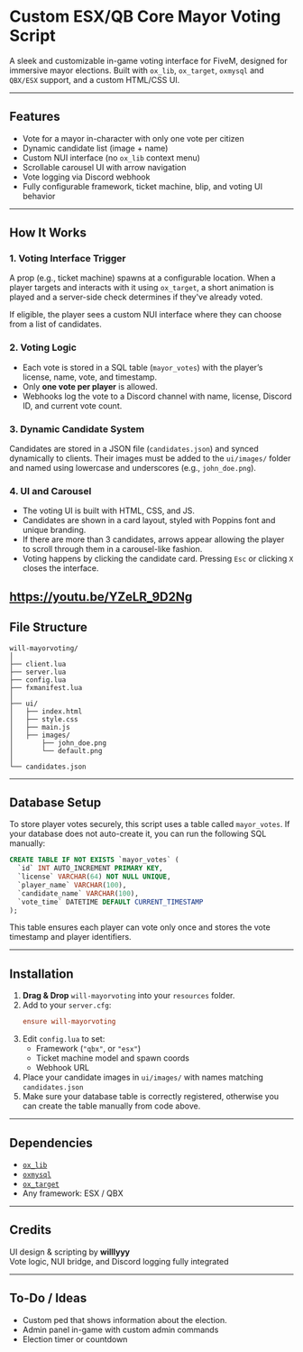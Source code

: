 # Custom ESX/QB Core Mayor Voting Script

A sleek and customizable in-game voting interface for FiveM, designed for immersive mayor elections. Built with `ox_lib`, `ox_target`, `oxmysql` and `QBX/ESX` support, and a custom HTML/CSS UI.

---

## Features

- Vote for a mayor in-character with only one vote per citizen
- Dynamic candidate list (image + name)
- Custom NUI interface (no `ox_lib` context menu)
- Scrollable carousel UI with arrow navigation
- Vote logging via Discord webhook
- Fully configurable framework, ticket machine, blip, and voting UI behavior

---

## How It Works

### 1. **Voting Interface Trigger**
A prop (e.g., ticket machine) spawns at a configurable location. When a player targets and interacts with it using `ox_target`, a short animation is played and a server-side check determines if they've already voted.

If eligible, the player sees a custom NUI interface where they can choose from a list of candidates.

### 2. **Voting Logic**
- Each vote is stored in a SQL table (`mayor_votes`) with the player’s license, name, vote, and timestamp.
- Only **one vote per player** is allowed.
- Webhooks log the vote to a Discord channel with name, license, Discord ID, and current vote count.

### 3. **Dynamic Candidate System**
Candidates are stored in a JSON file (`candidates.json`) and synced dynamically to clients. Their images must be added to the `ui/images/` folder and named using lowercase and underscores (e.g., `john_doe.png`).

### 4. **UI and Carousel**
- The voting UI is built with HTML, CSS, and JS.
- Candidates are shown in a card layout, styled with Poppins font and unique branding.
- If there are more than 3 candidates, arrows appear allowing the player to scroll through them in a carousel-like fashion.
- Voting happens by clicking the candidate card. Pressing `Esc` or clicking `X` closes the interface.

https://youtu.be/YZeLR_9D2Ng
---

## File Structure

```
will-mayorvoting/
│
├── client.lua
├── server.lua
├── config.lua
├── fxmanifest.lua
│
├── ui/
│   ├── index.html
│   ├── style.css
│   ├── main.js
│   ├── images/
│       ├── john_doe.png
│       └── default.png
│
└── candidates.json
```

---

## Database Setup

To store player votes securely, this script uses a table called `mayor_votes`. If your database does not auto-create it, you can run the following SQL manually:

```sql
CREATE TABLE IF NOT EXISTS `mayor_votes` (
  `id` INT AUTO_INCREMENT PRIMARY KEY,
  `license` VARCHAR(64) NOT NULL UNIQUE,
  `player_name` VARCHAR(100),
  `candidate_name` VARCHAR(100),
  `vote_time` DATETIME DEFAULT CURRENT_TIMESTAMP
);
```

This table ensures each player can vote only once and stores the vote timestamp and player identifiers.

---

## Installation

1. **Drag & Drop** `will-mayorvoting` into your `resources` folder.
2. Add to your `server.cfg`:
   ```cfg
   ensure will-mayorvoting
   ```
3. Edit `config.lua` to set:
   - Framework (`"qbx"`, or `"esx"`)
   - Ticket machine model and spawn coords
   - Webhook URL
4. Place your candidate images in `ui/images/` with names matching `candidates.json`
5. Make sure your database table is correctly registered, otherwise you can create the table manually from code above.

---

## Dependencies

- [`ox_lib`](https://github.com/overextended/ox_lib)
- [`oxmysql`](https://github.com/overextended/oxmysql)
- [`ox_target`](https://github.com/overextended/ox_target)
- Any framework: ESX / QBX

---

## Credits

UI design & scripting by **willlyyy**  
Vote logic, NUI bridge, and Discord logging fully integrated

---

## To-Do / Ideas

- Custom ped that shows information about the election.
- Admin panel in-game with custom admin commands
- Election timer or countdown

